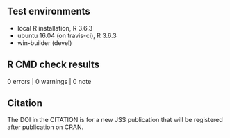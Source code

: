 ## Test environments
* local R installation, R 3.6.3
* ubuntu 16.04 (on travis-ci), R 3.6.3
* win-builder (devel)

## R CMD check results

0 errors | 0 warnings | 0 note

## Citation

The DOI in the CITATION is for a new JSS publication that will be registered 
after publication on CRAN.
